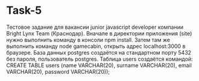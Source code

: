 # Task-5
Тестовое задание для вакансии junior javascript developer компании Bright Lynx Team (Краснодар).
Вначале в директории приложения (site) нужно выполнить команду в консоли npm install.
Затем там же выполнить команду node gamecabin, открыть адрес localhost:3000 в браузере.
База данных postgres создаётся на стандартном порту 5432 без пароля, пользователь postgres.
Таблица users создаётся командой: 
CREATE TABLE users (name VARCHAR(20), surname VARCHAR(20), email VARCHAR(20), password VARCHAR(20)); 

